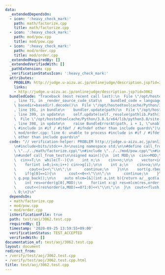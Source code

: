 ```yaml
---
data:
  _extendedDependsOn:
  - icon: ':heavy_check_mark:'
    path: math/factorize.cpp
    title: math/factorize.cpp
  - icon: ':heavy_check_mark:'
    path: mod/pow.cpp
    title: mod/pow.cpp
  - icon: ':heavy_check_mark:'
    path: mod/order.cpp
    title: mod/order.cpp
  _extendedRequiredBy: []
  _extendedVerifiedWith: []
  _pathExtension: cpp
  _verificationStatusIcon: ':heavy_check_mark:'
  attributes:
    PROBLEM: http://judge.u-aizu.ac.jp/onlinejudge/description.jsp?id=3062
    links:
    - http://judge.u-aizu.ac.jp/onlinejudge/description.jsp?id=3062
  bundledCode: "Traceback (most recent call last):\n  File \"/opt/hostedtoolcache/Python/3.8.5/x64/lib/python3.8/site-packages/onlinejudge_verify/documentation/build.py\"\
    , line 71, in _render_source_code_stat\n    bundled_code = language.bundle(stat.path,\
    \ basedir=basedir).decode()\n  File \"/opt/hostedtoolcache/Python/3.8.5/x64/lib/python3.8/site-packages/onlinejudge_verify/languages/cplusplus.py\"\
    , line 191, in bundle\n    bundler.update(path)\n  File \"/opt/hostedtoolcache/Python/3.8.5/x64/lib/python3.8/site-packages/onlinejudge_verify/languages/cplusplus_bundle.py\"\
    , line 399, in update\n    self.update(self._resolve(pathlib.Path(included), included_from=path))\n\
    \  File \"/opt/hostedtoolcache/Python/3.8.5/x64/lib/python3.8/site-packages/onlinejudge_verify/languages/cplusplus_bundle.py\"\
    , line 398, in update\n    raise BundleErrorAt(path, i + 1, \"unable to process\
    \ #include in #if / #ifdef / #ifndef other than include guards\")\nonlinejudge_verify.languages.cplusplus_bundle.BundleErrorAt:\
    \ mod/order.cpp: line 6: unable to process #include in #if / #ifdef / #ifndef\
    \ other than include guards\n"
  code: "// verification-helper: PROBLEM http://judge.u-aizu.ac.jp/onlinejudge/description.jsp?id=3062\n\
    \n#include<bits/stdc++.h>\nusing namespace std;\n\n#define call_from_test\n#include\
    \ \"../../math/factorize.cpp\"\n#include \"../../mod/pow.cpp\"\n#include \"../../mod/order.cpp\"\
    \n#undef call_from_test\n\nsigned main(){\n  int MOD;\n  cin>>MOD;\n\n  int T;\n\
    \  cin>>T;\n  while(T--){\n    int n;\n    cin>>n;\n\n    vector<int> g(n);\n\
    \    for(int i=0;i<n;i++) cin>>g[i];\n\n    int a;\n    cin>>a;\n\n    if(a==1){\n\
    \      cout<<1<<\"\\n\";\n      continue;\n    }\n\n    sort(g.rbegin(),g.rend());\n\
    \    if(g[0]==1){\n      cout<<0<<\"\\n\";\n      continue;\n    }\n    while(g.back()==1)\
    \ g.pop_back();\n\n    auto mlcm=[&](int a,int b){return a/__gcd(a,b)*b;};\n\n\
    \    int res=order(g[0],MOD);\n    for(int x:g) res=mlcm(res,order(x,MOD));\n\n\
    \    cout<<(res%order(a,MOD)==0?1:0)<<\"\\n\";\n  }\n  cout<<flush;\n  return\
    \ 0;\n}\n"
  dependsOn:
  - math/factorize.cpp
  - mod/pow.cpp
  - mod/order.cpp
  isVerificationFile: true
  path: test/aoj/3062.test.cpp
  requiredBy: []
  timestamp: '2020-09-25 13:59:55+09:00'
  verificationStatus: TEST_ACCEPTED
  verifiedWith: []
documentation_of: test/aoj/3062.test.cpp
layout: document
redirect_from:
- /verify/test/aoj/3062.test.cpp
- /verify/test/aoj/3062.test.cpp.html
title: test/aoj/3062.test.cpp
---
```

